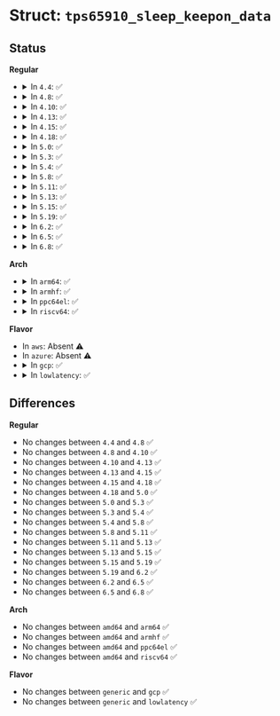 # Struct: <code>tps65910_sleep_keepon_data</code>

## Status
<b>Regular</b>
<ul>
<li>
<details>
<summary>In <code>4.4</code>: ✅</summary>

```c
struct tps65910_sleep_keepon_data {
    unsigned int therm_keepon;
    unsigned int clkout32k_keepon;
    unsigned int i2chs_keepon;
};
```
</details>
</li>
<li>
<details>
<summary>In <code>4.8</code>: ✅</summary>

```c
struct tps65910_sleep_keepon_data {
    unsigned int therm_keepon;
    unsigned int clkout32k_keepon;
    unsigned int i2chs_keepon;
};
```
</details>
</li>
<li>
<details>
<summary>In <code>4.10</code>: ✅</summary>

```c
struct tps65910_sleep_keepon_data {
    unsigned int therm_keepon;
    unsigned int clkout32k_keepon;
    unsigned int i2chs_keepon;
};
```
</details>
</li>
<li>
<details>
<summary>In <code>4.13</code>: ✅</summary>

```c
struct tps65910_sleep_keepon_data {
    unsigned int therm_keepon;
    unsigned int clkout32k_keepon;
    unsigned int i2chs_keepon;
};
```
</details>
</li>
<li>
<details>
<summary>In <code>4.15</code>: ✅</summary>

```c
struct tps65910_sleep_keepon_data {
    unsigned int therm_keepon;
    unsigned int clkout32k_keepon;
    unsigned int i2chs_keepon;
};
```
</details>
</li>
<li>
<details>
<summary>In <code>4.18</code>: ✅</summary>

```c
struct tps65910_sleep_keepon_data {
    unsigned int therm_keepon;
    unsigned int clkout32k_keepon;
    unsigned int i2chs_keepon;
};
```
</details>
</li>
<li>
<details>
<summary>In <code>5.0</code>: ✅</summary>

```c
struct tps65910_sleep_keepon_data {
    unsigned int therm_keepon;
    unsigned int clkout32k_keepon;
    unsigned int i2chs_keepon;
};
```
</details>
</li>
<li>
<details>
<summary>In <code>5.3</code>: ✅</summary>

```c
struct tps65910_sleep_keepon_data {
    unsigned int therm_keepon;
    unsigned int clkout32k_keepon;
    unsigned int i2chs_keepon;
};
```
</details>
</li>
<li>
<details>
<summary>In <code>5.4</code>: ✅</summary>

```c
struct tps65910_sleep_keepon_data {
    unsigned int therm_keepon;
    unsigned int clkout32k_keepon;
    unsigned int i2chs_keepon;
};
```
</details>
</li>
<li>
<details>
<summary>In <code>5.8</code>: ✅</summary>

```c
struct tps65910_sleep_keepon_data {
    unsigned int therm_keepon;
    unsigned int clkout32k_keepon;
    unsigned int i2chs_keepon;
};
```
</details>
</li>
<li>
<details>
<summary>In <code>5.11</code>: ✅</summary>

```c
struct tps65910_sleep_keepon_data {
    unsigned int therm_keepon;
    unsigned int clkout32k_keepon;
    unsigned int i2chs_keepon;
};
```
</details>
</li>
<li>
<details>
<summary>In <code>5.13</code>: ✅</summary>

```c
struct tps65910_sleep_keepon_data {
    unsigned int therm_keepon;
    unsigned int clkout32k_keepon;
    unsigned int i2chs_keepon;
};
```
</details>
</li>
<li>
<details>
<summary>In <code>5.15</code>: ✅</summary>

```c
struct tps65910_sleep_keepon_data {
    unsigned int therm_keepon;
    unsigned int clkout32k_keepon;
    unsigned int i2chs_keepon;
};
```
</details>
</li>
<li>
<details>
<summary>In <code>5.19</code>: ✅</summary>

```c
struct tps65910_sleep_keepon_data {
    unsigned int therm_keepon;
    unsigned int clkout32k_keepon;
    unsigned int i2chs_keepon;
};
```
</details>
</li>
<li>
<details>
<summary>In <code>6.2</code>: ✅</summary>

```c
struct tps65910_sleep_keepon_data {
    unsigned int therm_keepon;
    unsigned int clkout32k_keepon;
    unsigned int i2chs_keepon;
};
```
</details>
</li>
<li>
<details>
<summary>In <code>6.5</code>: ✅</summary>

```c
struct tps65910_sleep_keepon_data {
    unsigned int therm_keepon;
    unsigned int clkout32k_keepon;
    unsigned int i2chs_keepon;
};
```
</details>
</li>
<li>
<details>
<summary>In <code>6.8</code>: ✅</summary>

```c
struct tps65910_sleep_keepon_data {
    unsigned int therm_keepon;
    unsigned int clkout32k_keepon;
    unsigned int i2chs_keepon;
};
```
</details>
</li>
</ul>
<b>Arch</b>
<ul>
<li>
<details>
<summary>In <code>arm64</code>: ✅</summary>

```c
struct tps65910_sleep_keepon_data {
    unsigned int therm_keepon;
    unsigned int clkout32k_keepon;
    unsigned int i2chs_keepon;
};
```
</details>
</li>
<li>
<details>
<summary>In <code>armhf</code>: ✅</summary>

```c
struct tps65910_sleep_keepon_data {
    unsigned int therm_keepon;
    unsigned int clkout32k_keepon;
    unsigned int i2chs_keepon;
};
```
</details>
</li>
<li>
<details>
<summary>In <code>ppc64el</code>: ✅</summary>

```c
struct tps65910_sleep_keepon_data {
    unsigned int therm_keepon;
    unsigned int clkout32k_keepon;
    unsigned int i2chs_keepon;
};
```
</details>
</li>
<li>
<details>
<summary>In <code>riscv64</code>: ✅</summary>

```c
struct tps65910_sleep_keepon_data {
    unsigned int therm_keepon;
    unsigned int clkout32k_keepon;
    unsigned int i2chs_keepon;
};
```
</details>
</li>
</ul>
<b>Flavor</b>
<ul>
<li>
In <code>aws</code>: Absent ⚠️
</li>
<li>
In <code>azure</code>: Absent ⚠️
</li>
<li>
<details>
<summary>In <code>gcp</code>: ✅</summary>

```c
struct tps65910_sleep_keepon_data {
    unsigned int therm_keepon;
    unsigned int clkout32k_keepon;
    unsigned int i2chs_keepon;
};
```
</details>
</li>
<li>
<details>
<summary>In <code>lowlatency</code>: ✅</summary>

```c
struct tps65910_sleep_keepon_data {
    unsigned int therm_keepon;
    unsigned int clkout32k_keepon;
    unsigned int i2chs_keepon;
};
```
</details>
</li>
</ul>

## Differences
<b>Regular</b>
<ul>
<li>
No changes between <code>4.4</code> and <code>4.8</code> ✅
</li>
<li>
No changes between <code>4.8</code> and <code>4.10</code> ✅
</li>
<li>
No changes between <code>4.10</code> and <code>4.13</code> ✅
</li>
<li>
No changes between <code>4.13</code> and <code>4.15</code> ✅
</li>
<li>
No changes between <code>4.15</code> and <code>4.18</code> ✅
</li>
<li>
No changes between <code>4.18</code> and <code>5.0</code> ✅
</li>
<li>
No changes between <code>5.0</code> and <code>5.3</code> ✅
</li>
<li>
No changes between <code>5.3</code> and <code>5.4</code> ✅
</li>
<li>
No changes between <code>5.4</code> and <code>5.8</code> ✅
</li>
<li>
No changes between <code>5.8</code> and <code>5.11</code> ✅
</li>
<li>
No changes between <code>5.11</code> and <code>5.13</code> ✅
</li>
<li>
No changes between <code>5.13</code> and <code>5.15</code> ✅
</li>
<li>
No changes between <code>5.15</code> and <code>5.19</code> ✅
</li>
<li>
No changes between <code>5.19</code> and <code>6.2</code> ✅
</li>
<li>
No changes between <code>6.2</code> and <code>6.5</code> ✅
</li>
<li>
No changes between <code>6.5</code> and <code>6.8</code> ✅
</li>
</ul>
<b>Arch</b>
<ul>
<li>
No changes between <code>amd64</code> and <code>arm64</code> ✅
</li>
<li>
No changes between <code>amd64</code> and <code>armhf</code> ✅
</li>
<li>
No changes between <code>amd64</code> and <code>ppc64el</code> ✅
</li>
<li>
No changes between <code>amd64</code> and <code>riscv64</code> ✅
</li>
</ul>
<b>Flavor</b>
<ul>
<li>
No changes between <code>generic</code> and <code>gcp</code> ✅
</li>
<li>
No changes between <code>generic</code> and <code>lowlatency</code> ✅
</li>
</ul>
